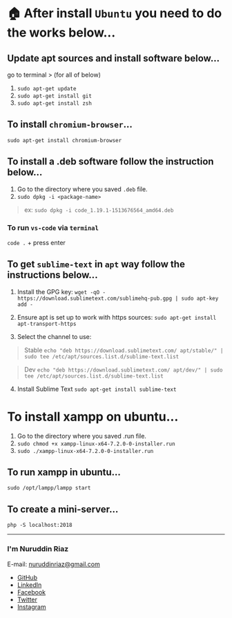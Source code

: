 # :house: After install `Ubuntu` you need to do the works below...

## Update apt sources and install software below...
go to terminal > (for all of below)
1. `sudo apt-get update`
2. `sudo apt-get install git`
3. `sudo apt-get install zsh`

## To install `chromium-browser`...
`sudo apt-get install chromium-browser`

## To install a .deb software follow the instruction below...
1. Go to the directory where you saved `.deb` file.
2. `sudo dpkg -i <package-name>`
>ex: `sudo dpkg -i code_1.19.1-1513676564_amd64.deb`

### To run `vs-code` via `terminal`

`code .` + press enter

## To get `sublime-text` in `apt` way follow the instructions below...
1. Install the GPG key:
`wget -qO - https://download.sublimetext.com/sublimehq-pub.gpg | sudo apt-key add -`

2. Ensure apt is set up to work with https sources:
`sudo apt-get install apt-transport-https`

3. Select the channel to use:
>Stable
`echo "deb https://download.sublimetext.com/ apt/stable/" | sudo tee /etc/apt/sources.list.d/sublime-text.list`

>Dev
`echo "deb https://download.sublimetext.com/ apt/dev/" | sudo tee /etc/apt/sources.list.d/sublime-text.list`

4. Install Sublime Text
`sudo apt-get install sublime-text`

# To install xampp on ubuntu...
1. Go to the directory where you saved .run file.
2. `sudo chmod +x xampp-linux-x64-7.2.0-0-installer.run`
3. `sudo ./xampp-linux-x64-7.2.0-0-installer.run`

## To run xampp in ubuntu...
`sudo /opt/lampp/lampp start`

## To create a mini-server...
`php -S localhost:2018`

<hr/>

### I'm Nuruddin Riaz

E-mail: nuruddinriaz@gmail.com

* [GitHub](https://github.com/nuruddinriaz)
* [LinkedIn](https://www.linkedin.com/in/nuruddin-riaz-a59960155/)
* [Facebook](https://web.facebook.com/profile.php?id=100002463491827)
* [Twitter](https://twitter.com/nu_riaz28)
* [Instagram](https://www.instagram.com/nu_riaz28/)

